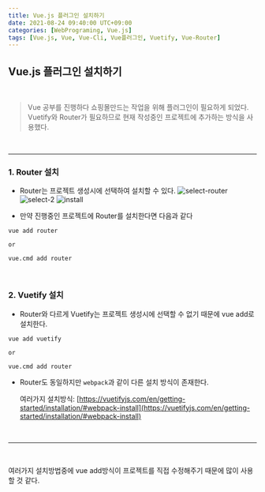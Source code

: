 ```yaml
---
title: Vue.js 플러그인 설치하기
date: 2021-08-24 09:40:00 UTC+09:00
categories: [WebPrograming, Vue.js]
tags: [Vue.js, Vue, Vue-Cli, Vue플러그인, Vuetify, Vue-Router]
---
```


## Vue.js 플러그인 설치하기

<br>

> Vue 공부를 진행하다 쇼핑몰만드는 작업을 위해 플러그인이 필요하게 되었다. Vuetify와 Router가 필요하므로 현재 작성중인 프로젝트에 추가하는 방식을 사용했다.

<br>

---


### 1. Router 설치
- Router는 프로젝트 생성시에 선택하여 설치할 수 있다.
![select-router](https://user-images.githubusercontent.com/65030854/130538561-f79169ed-d090-4376-ad7f-d6003a7eba24.PNG)
![select-2](https://user-images.githubusercontent.com/65030854/130538593-5968efc4-228e-4d4d-93fa-f5577f71bfe1.PNG)
![install](https://user-images.githubusercontent.com/65030854/130538613-b607d565-288b-44a3-bac7-4aec611ca45c.PNG)

- 만약 진행중인 프로젝트에 Router를 설치한다면 다음과 같다
```
vue add router

or

vue.cmd add router
```  
<br>

### 2. Vuetify 설치
- Router와 다르게 Vuetify는 프로젝트 생성시에 선택할 수 없기 때문에 vue add로 설치한다.
```
vue add vuetify

or

vue.cmd add router
```

- Router도 동일하지만 `webpack`과 같이 다른 설치 방식이 존재한다.

    여러가지 설치방식: [https://vuetifyjs.com/en/getting-started/installation/#webpack-install](https://vuetifyjs.com/en/getting-started/installation/#webpack-install)

<br>

---

<br>

여러가지 설치방법중에 vue add방식이 프로젝트를 직접 수정해주기 때문에 많이 사용할 것 같다.

<br>